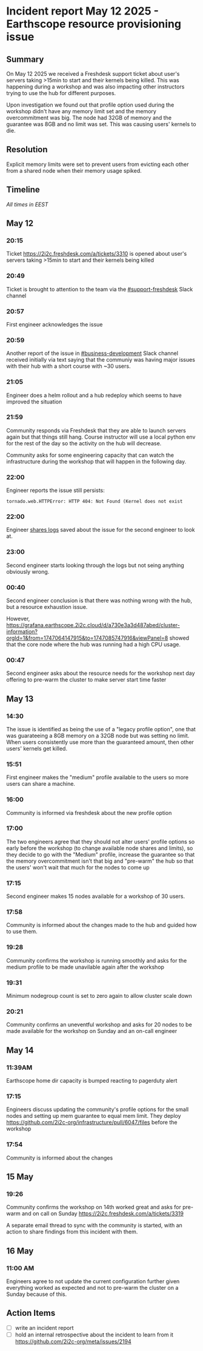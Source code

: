 # Incident report May 12 2025 - Earthscope resource provisioning issue
 
 
## Summary
 
On May 12 2025 we received a Freshdesk support ticket about user's servers taking >15min to start and their kernels being killed. This was happening during a workshop and was also impacting other instructors trying to use the hub for different purposes.
 
Upon investigation we found out that profile option used during the workshop didn't have any memory limit set and the memory overcommitment was big. The node had 32GB of memory and the guarantee was 8GB and no limit was set. This was causing users' kernels to die.

## Resolution

Explicit memory limits were set to prevent users from evicting each other from a shared node when their memory usage spiked.

## Timeline

_All times in EEST_

## May 12

### 20:15

Ticket https://2i2c.freshdesk.com/a/tickets/3310 is opened about user's servers taking >15min to start and their kernels being killed

### 20:49

Ticket is brought to attention to the team via the [#support-freshdesk](https://2i2c.slack.com/archives/C028WU9PFBN/p1747072166510619) Slack channel

### 20:57
First engineer acknowledges the issue


### 20:59

Another report of the issue in [#business-development](https://2i2c.slack.com/archives/G015W2KSBCP/p1747072790080979) Slack channel received initially via text saying that the communiy was having major issues with their hub with a short course with ~30 users.

### 21:05

Engineer does a helm rollout and a hub redeploy which seems to have improved the situation

### 21:59
Community responds via Freshdesk that they are able to launch servers again but that things still hang. Course instructor will use a local python env for the rest of the day so the activity on the hub will decrease.

Community asks for some engineering capacity that can watch the infrastructure during the workshop that will happen in the following day.

### 22:00
Engineer reports the issue still persists:

```
tornado.web.HTTPError: HTTP 404: Not Found (Kernel does not exist
```

### 22:00
Engineer [shares logs](https://2i2c.slack.com/archives/C028WU9PFBN/p1747080050890899?thread_ts=1747072166.510619&cid=C028WU9PFBN) saved about the issue for the second engineer to look at.

### 23:00

Second engineer starts looking through the logs but not seing anything obviously wrong.

### 00:40

Second engineer conclusion is that there was nothing wrong with the hub, but a resource exhaustion issue.

However, https://grafana.earthscope.2i2c.cloud/d/a730e3a3d487abed/cluster-information?orgId=1&from=1747064147915&to=1747085747916&viewPanel=8 showed that the core node where the hub was running had a high CPU usage.

### 00:47

Second engineer asks about the resource needs for the workshop next day offering to pre-warm the cluster to make server start time faster

## May 13

### 14:30

The issue is identified as being the use of a "legacy profile option", one that was guarateeing a 8GB memory on a 32GB node but was setting no limit. When users consistently use more than the guaranteed amount, then other users' kernels get killed.

### 15:51

First engineer makes the "medium" profile available to the users so more users can share a machine.

### 16:00

Community is informed via freshdesk about the new profile option

### 17:00
The two engineers agree that they should not alter users' profile options so early before the workshop (to change available node shares and limits), so they decide to go with the "Medium" profile, increase the guarantee so that the memory overcommitment isn't that big and "pre-warm" the hub so that the users' won't wait that much for the nodes to come up

### 17:15
Second engineer makes 15 nodes available for a workshop of 30 users.

### 17:58

Community is informed about the changes made to the hub and guided how to use them.

### 19:28

Community confirms the workshop is running smoothly and asks for the medium profile to be made unavilable again after the workshop

### 19:31

Minimum nodegroup count is set to zero again to allow cluster scale down

### 20:21

Community confirms an uneventful workshop and asks for 20 nodes to be made available for the workshop on Sunday and an on-call engineer

## May 14

### 11:39AM

Earthscope home dir capacity is bumped reacting to pagerduty alert

### 17:15

Engineers discuss updating the community's profile options for the small nodes and setting up mem guarantee to equal mem limit. 
They deploy https://github.com/2i2c-org/infrastructure/pull/6047/files before the workshop

### 17:54

Community is informed about the changes

## 15 May

### 19:26

Community confirms the workshop on 14th worked great and asks for pre-warm and on call on Sunday https://2i2c.freshdesk.com/a/tickets/3319

A separate email thread to sync with the community is started, with an action to share findings from this incident with them. 

## 16 May

### 11:00 AM
Engineers agree to not update the current configuration further given everything worked as expected and not to pre-warm the cluster on a Sunday because of this.

## Action Items

- [ ] write an incident report
- [ ] hold an internal retrospective about the incident to learn from it https://github.com/2i2c-org/meta/issues/2194
